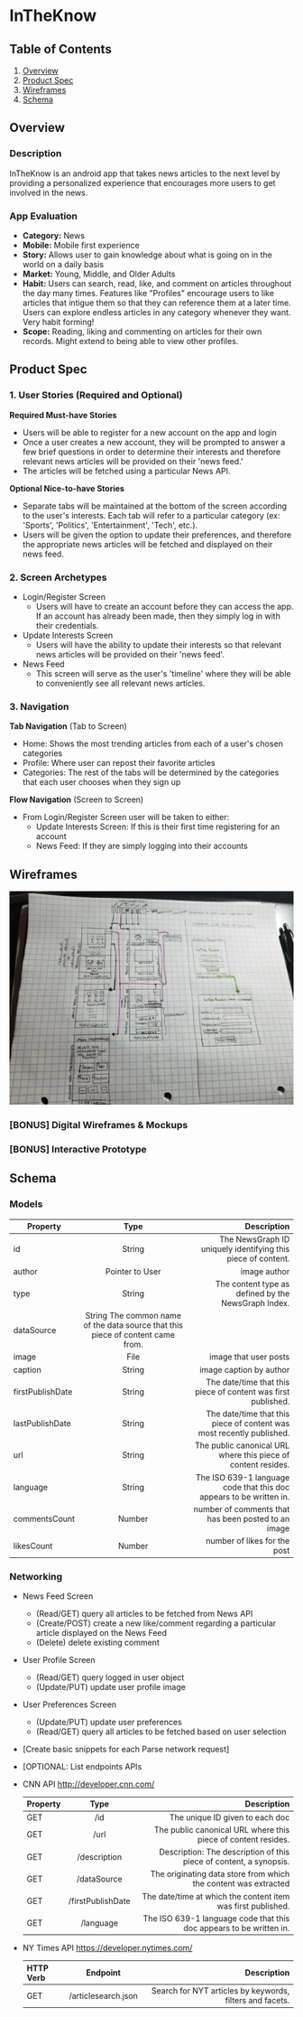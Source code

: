 # InTheKnow

## Table of Contents
1. [Overview](#Overview)
1. [Product Spec](#Product-Spec)
1. [Wireframes](#Wireframes)
2. [Schema](#Schema)

## Overview
### Description
InTheKnow is an android app that takes news articles to the next level by providing a personalized experience that encourages more users to get involved in the news. 

### App Evaluation
- **Category:** News
- **Mobile:** Mobile first experience
- **Story:** Allows user to gain knowledge about what is going on in the world on a daily basis
- **Market:** Young, Middle, and Older Adults
- **Habit:** Users can search, read, like, and comment on articles throughout the day many times. Features like "Profiles" encourage users to like articles that intigue them so that they can reference them at a later time. Users can explore endless articles in any category whenever they want. Very habit forming!
- **Scope:** Reading, liking and commenting on articles for their own records. Might extend to being able to view other profiles.

## Product Spec

### 1. User Stories (Required and Optional)

**Required Must-have Stories**

* Users will be able to register for a new account on the app and login
* Once a user creates a new account, they will be prompted to answer a few brief questions in order to determine their interests and therefore relevant news articles will be provided on their 'news feed.'
* The articles will be fetched using a particular News API.

**Optional Nice-to-have Stories**

* Separate tabs will be maintained at the bottom of the screen according to the user's interests. Each tab will refer to a particular category (ex: 'Sports', 'Politics', 'Entertainment', 'Tech', etc.).
* Users will be given the option to update their preferences, and therefore the appropriate news articles will be fetched and displayed on their news feed.

### 2. Screen Archetypes

* Login/Register Screen
   *  Users will have to create an account before they can access the app. If an account has already been made, then they simply log in with their credentials.
* Update Interests Screen
   *  Users will have the ability to update their interests so that relevant news articles will be provided on their 'news feed'.
* News Feed
   * This screen will serve as the user's 'timeline' where they will be able to conveniently see all relevant news articles.

### 3. Navigation

**Tab Navigation** (Tab to Screen)

* Home: Shows the most trending articles from each of a user's chosen categories
* Profile: Where user can repost their favorite articles 
* Categories: The rest of the tabs will be determined by the categories that each user chooses when they sign up

**Flow Navigation** (Screen to Screen)

* From Login/Register Screen user will be taken to either:
   * Update Interests Screen: If this is their first time registering for an account
   * News Feed: If they are simply logging into their accounts

## Wireframes
<img src="wireframeV2.jpg">

### [BONUS] Digital Wireframes & Mockups

### [BONUS] Interactive Prototype

## Schema 
### Models

| Property       | Type         | Description  |
| ------------- |:-------------:| -----:|
|id	|String	|The NewsGraph ID uniquely identifying this piece of content.|
|author     | 	Pointer to User     |   image author|
|type	|String	|The content type as defined by the NewsGraph Index.|
|dataSource	|String	The common name of the data source that this piece of content came from.|
| image	     | 	File     |    	image that user posts |
| caption	     | 	String | image caption by author|
|firstPublishDate|	String	|The date/time that this piece of content was first published.|
|lastPublishDate|	String	|The date/time that this piece of content was most recently published.|
|url	|String	|The public canonical URL where this piece of content resides.|
|language	|String	|The ISO 639-1 language code that this doc appears to be written in.|
| commentsCount    | Number      |   	number of comments that has been posted to an image|
| likesCount	| Number   |  number of likes for the post|



		

### Networking
- News Feed Screen
  - (Read/GET) query all articles to be fetched from News API
  - (Create/POST) create a new like/comment regarding a particular article displayed on the News Feed
  - (Delete) delete existing comment
- User Profile Screen
  - (Read/GET) query logged in user object
  - (Update/PUT) update user profile image
- User Preferences Screen
  - (Update/PUT) update user preferences
  - (Read/GET) query all articles to be fetched based on user selection
- [Create basic snippets for each Parse network request]
- [OPTIONAL: List endpoints APIs

- CNN API http://developer.cnn.com/
  
	| Property       | Type         | Description  |
	| ------------- |:-------------:| -----:|
	| GET    | /id| The unique ID given to each doc |
	| GET     | 	/url   |   	The public canonical URL where this piece of content resides.|
	| GET	     | 	/description  |    Description:	The description of this piece of content, a synopsis. |
	| GET	     | 	/dataSource  |    	The originating data store from which the content was extracted|
	| GET    | 	/firstPublishDate | The date/time at which the content item was first published. |
	| GET	     | 	/language  |    	The ISO 639-1 language code that this doc appears to be written in.
	

- NY Times API https://developer.nytimes.com/

	| HTTP Verb       | Endpoint     | Description  |
	| ------------- |:-------------:| -----:|
	| GET   | /articlesearch.json  | 	Search for NYT articles by keywords, filters and facets.|

